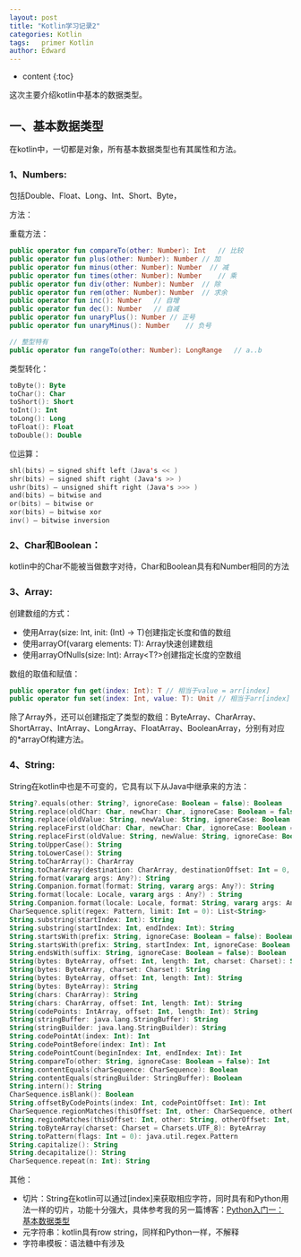 ```yaml
---
layout: post
title: "Kotlin学习记录2"
categories: Kotlin
tags:   primer Kotlin
author: Edward
---
```


* content
{:toc}

这次主要介绍kotlin中基本的数据类型。





## 一、基本数据类型

在kotlin中，一切都是对象，所有基本数据类型也有其属性和方法。

### 1、Numbers: 

包括Double、Float、Long、Int、Short、Byte，

方法：

重载方法：

```kotlin
public operator fun compareTo(other: Number): Int   // 比较
public operator fun plus(other: Number): Number // 加
public operator fun minus(other: Number): Number  // 减
public operator fun times(other: Number): Number    // 乘
public operator fun div(other: Number): Number  // 除
public operator fun rem(other: Number): Number  // 求余
public operator fun inc(): Number   // 自增
public operator fun dec(): Number   // 自减
public operator fun unaryPlus(): Number // 正号
public operator fun unaryMinus(): Number    // 负号

// 整型特有
public operator fun rangeTo(other: Number): LongRange   // a..b
```

类型转化：

```kotlin
toByte(): Byte
toChar(): Char
toShort(): Short
toInt(): Int
toLong(): Long
toFloat(): Float
toDouble(): Double
```

位运算：

```kotlin
shl(bits) – signed shift left (Java's << )
shr(bits) – signed shift right (Java's >> )
ushr(bits) – unsigned shift right (Java's >>> )
and(bits) – bitwise and
or(bits) – bitwise or
xor(bits) – bitwise xor
inv() – bitwise inversion 
```

### 2、Char和Boolean：

kotlin中的Char不能被当做数字对待，Char和Boolean具有和Number相同的方法

### 3、Array:

创建数组的方式：

- 使用Array(size: Int, init: (Int) -> T)创建指定长度和值的数组
- 使用arrayOf(vararg elements: T): Array<T>快速创建数组
- 使用arrayOfNulls(size: Int): Array<T?>创建指定长度的空数组

数组的取值和赋值：

```kotlin
public operator fun get(index: Int): T // 相当于value = arr[index]
public operator fun set(index: Int, value: T): Unit // 相当于arr[index] = value
```

除了Array外，还可以创建指定了类型的数组：ByteArray、CharArray、ShortArray、IntArray、LongArray、FloatArray、BooleanArray，分别有对应的*arrayOf构建方法。

### 4、String:

String在kotlin中也是不可变的，它具有以下从Java中继承来的方法：

```kotlin
String?.equals(other: String?, ignoreCase: Boolean = false): Boolean
String.replace(oldChar: Char, newChar: Char, ignoreCase: Boolean = false): String
String.replace(oldValue: String, newValue: String, ignoreCase: Boolean = false): String
String.replaceFirst(oldChar: Char, newChar: Char, ignoreCase: Boolean = false): String
String.replaceFirst(oldValue: String, newValue: String, ignoreCase: Boolean = false): String
String.toUpperCase(): String
String.toLowerCase(): String
String.toCharArray(): CharArray
String.toCharArray(destination: CharArray, destinationOffset: Int = 0, startIndex: Int = 0, endIndex: Int = length): CharArray
String.format(vararg args: Any?): String
String.Companion.format(format: String, vararg args: Any?): String
String.format(locale: Locale, vararg args : Any?) : String
String.Companion.format(locale: Locale, format: String, vararg args: Any?): String
CharSequence.split(regex: Pattern, limit: Int = 0): List<String>
String.substring(startIndex: Int): String
String.substring(startIndex: Int, endIndex: Int): String
String.startsWith(prefix: String, ignoreCase: Boolean = false): Boolean 
String.startsWith(prefix: String, startIndex: Int, ignoreCase: Boolean = false): Boolean
String.endsWith(suffix: String, ignoreCase: Boolean = false): Boolean
String(bytes: ByteArray, offset: Int, length: Int, charset: Charset): String
String(bytes: ByteArray, charset: Charset): String
String(bytes: ByteArray, offset: Int, length: Int): String
String(bytes: ByteArray): String
String(chars: CharArray): String
String(chars: CharArray, offset: Int, length: Int): String 
String(codePoints: IntArray, offset: Int, length: Int): String
String(stringBuffer: java.lang.StringBuffer): String
String(stringBuilder: java.lang.StringBuilder): String
String.codePointAt(index: Int): Int
String.codePointBefore(index: Int): Int
String.codePointCount(beginIndex: Int, endIndex: Int): Int
String.compareTo(other: String, ignoreCase: Boolean = false): Int
String.contentEquals(charSequence: CharSequence): Boolean
String.contentEquals(stringBuilder: StringBuffer): Boolean
String.intern(): String
CharSequence.isBlank(): Boolean 
String.offsetByCodePoints(index: Int, codePointOffset: Int): Int 
CharSequence.regionMatches(thisOffset: Int, other: CharSequence, otherOffset: Int, length: Int, ignoreCase: Boolean = false): Boolean
String.regionMatches(thisOffset: Int, other: String, otherOffset: Int, length: Int, ignoreCase: Boolean = false): Boolean
String.toByteArray(charset: Charset = Charsets.UTF_8): ByteArray
String.toPattern(flags: Int = 0): java.util.regex.Pattern
String.capitalize(): String
String.decapitalize(): String
CharSequence.repeat(n: Int): String

```

其他：
- 切片：String在kotlin可以通过[index]来获取相应字符，同时具有和Python用法一样的切片，功能十分强大，具体参考我的另一篇博客：[Python入门一：基本数据类型](http://www.isedwardtang.com/2016/08/20/python-primer-1/)
- 元字符串：kotlin具有row string，同样和Python一样，不解释
- 字符串模板：语法糖中有涉及